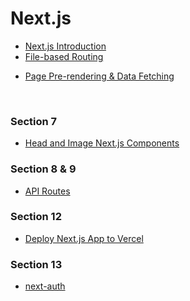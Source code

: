 # Next.js

- [Next.js Introduction](./intro.md)
- [File-based Routing](./file-based-routing.md)

<div></div>

- [Page Pre-rendering & Data Fetching](./pre-rendering.md)

<div></div>

<br>

### Section 7

- [Head and Image Next.js Components](./head-image.md)

### Section 8 & 9

- [API Routes](./api-routes.md)

### Section 12

- [Deploy Next.js App to Vercel](./deploy.md)

### Section 13

- [next-auth](./next-auth.md)

<br>
